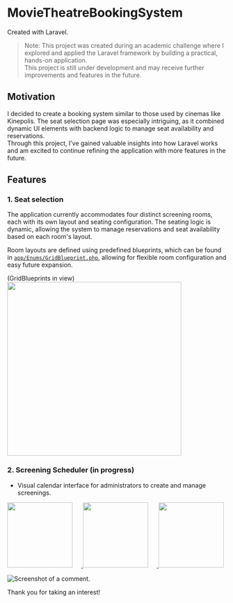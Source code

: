 # MovieTheatreBookingSystem
Created with Laravel.

> Note: This project was created during an academic challenge where I explored and applied the Laravel framework by building a practical, hands-on application.  
> This project is still under development and may receive further improvements and features in the future.  

## Motivation
I decided to create a booking system similar to those used by cinemas like Kinepolis. The seat selection page was especially intriguing, as it combined dynamic UI elements with backend logic to manage seat availability and reservations.  
Through this project, I’ve gained valuable insights into how Laravel works and am excited to continue refining the application with more features in the future.

## Features

### 1. Seat selection
The application currently accommodates four distinct screening rooms, each with its own layout and seating configuration.
The seating logic is dynamic, allowing the system to manage reservations and seat availability based on each room's layout.  

Room layouts are defined using predefined blueprints, which can be found in [`app/Enums/GridBlueprint.php`](https://github.com/EnsoVanPoucke/TheatreBookingSystem/blob/main/app/Enums/GridBlueprint.php), allowing for flexible room configuration and easy future expansion.

<p align="left">(GridBlueprints in view)<br>
<a href="https://github.com/EnsoVanPoucke/TheatreBookingSystem/blob/main/public/images/screenshots/screenshot_seats_1.jpg?raw=true">
  <img src="https://github.com/EnsoVanPoucke/TheatreBookingSystem/blob/main/public/images/screenshots/screenshot_seats_1.jpg?raw=true" width="400"/>
</a>
</p>

### 2. Screening Scheduler (in progress)
- Visual calendar interface for administrators to create and manage screenings.  

<p align="left">
  <a href="https://github.com/EnsoVanPoucke/TheatreBookingSystem/blob/main/public/images/screenshots/screenshot_calendar_1.jpg?raw=true">
    <img src="https://github.com/EnsoVanPoucke/TheatreBookingSystem/blob/main/public/images/screenshots/screenshot_calendar_1.jpg?raw=true" width="150" style="margin-right: 20px;" />
  </a>
  <a href="https://github.com/EnsoVanPoucke/TheatreBookingSystem/blob/main/public/images/screenshots/screenshot_calendar_2.jpg?raw=true">
    <img src="https://github.com/EnsoVanPoucke/TheatreBookingSystem/blob/main/public/images/screenshots/screenshot_calendar_2.jpg?raw=true" width="150" style="margin-right: 20px;" />
  </a>
  <a href="https://github.com/EnsoVanPoucke/TheatreBookingSystem/blob/main/public/images/screenshots/screenshot_calendar_3.jpg?raw=true">
    <img src="https://github.com/EnsoVanPoucke/TheatreBookingSystem/blob/main/public/images/screenshots/screenshot_calendar_3.jpg?raw=true" width="150" />
  </a>
</p>

![Screenshot of a comment.]([[https://myoctocat.com/assets/images/base-octocat.svg](https://github.com/EnsoVanPoucke/TheatreBookingSystem/blob/main/public/images/screenshots/screenshot_calendar_1.jpg)](https://github.com/EnsoVanPoucke/TheatreBookingSystem/blob/main/public/images/screenshots/screenshot_calendar_1.jpg))

Thank you for taking an interest!
